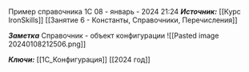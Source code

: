 
Пример справочника 1С
 08 - январь - 2024  21:24 
***Источник:***  [[Курс IronSkills]] [[Занятие 6 - Константы, Справочники, Перечисления]]

***Заметка*** 
Справочник - объект конфигурации
![[Pasted image 20240108212506.png]]


***Ключи:*** [[1С_Конфигурация]] [[2024 год]]